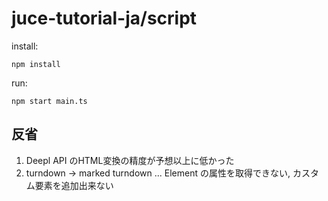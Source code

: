 # juce-tutorial-ja/script

install: 
```
npm install
```

run: 
```
npm start main.ts
```

## 反省

1. Deepl API のHTML変換の精度が予想以上に低かった
2. turndown -> marked
   turndown ... Element の属性を取得できない, カスタム要素を追加出来ない
